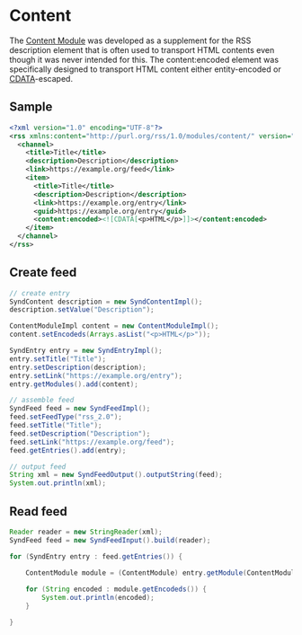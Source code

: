 # Content

The [Content Module](http://purl.org/rss/1.0/modules/content/) was developed as
a supplement for the RSS description element that is often used to transport
HTML contents even though it was never intended for this. The content:encoded
element was specifically designed to transport HTML content either
entity-encoded or [CDATA](https://en.wikipedia.org/wiki/CDATA)-escaped.

## Sample

```xml
<?xml version="1.0" encoding="UTF-8"?>
<rss xmlns:content="http://purl.org/rss/1.0/modules/content/" version="2.0">
  <channel>
    <title>Title</title>
    <description>Description</description>
    <link>https://example.org/feed</link>
    <item>
      <title>Title</title>
      <description>Description</description>
      <link>https://example.org/entry</link>
      <guid>https://example.org/entry</guid>
      <content:encoded><![CDATA[<p>HTML</p>]]></content:encoded>
    </item>
  </channel>
</rss>
```

## Create feed

```java
// create entry
SyndContent description = new SyndContentImpl();
description.setValue("Description");

ContentModuleImpl content = new ContentModuleImpl();
content.setEncodeds(Arrays.asList("<p>HTML</p>"));

SyndEntry entry = new SyndEntryImpl();
entry.setTitle("Title");
entry.setDescription(description);
entry.setLink("https://example.org/entry");
entry.getModules().add(content);

// assemble feed
SyndFeed feed = new SyndFeedImpl();
feed.setFeedType("rss_2.0");
feed.setTitle("Title");
feed.setDescription("Description");
feed.setLink("https://example.org/feed");
feed.getEntries().add(entry);

// output feed
String xml = new SyndFeedOutput().outputString(feed);
System.out.println(xml);
```

## Read feed

```java
Reader reader = new StringReader(xml);
SyndFeed feed = new SyndFeedInput().build(reader);

for (SyndEntry entry : feed.getEntries()) {

    ContentModule module = (ContentModule) entry.getModule(ContentModule.URI);
  
    for (String encoded : module.getEncodeds()) {
        System.out.println(encoded);
    }

}
```